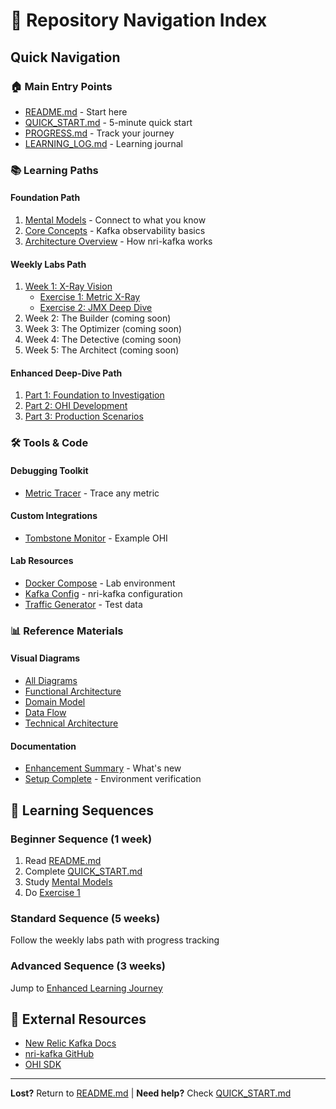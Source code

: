 # 📍 Repository Navigation Index

## Quick Navigation

### 🏠 Main Entry Points
- [README.md](README.md) - Start here
- [QUICK_START.md](QUICK_START.md) - 5-minute quick start
- [PROGRESS.md](PROGRESS.md) - Track your journey
- [LEARNING_LOG.md](LEARNING_LOG.md) - Learning journal

### 📚 Learning Paths

#### Foundation Path
1. [Mental Models](docs/00-foundation/mental-models.md) - Connect to what you know
2. [Core Concepts](docs/00-foundation/core-concepts.md) - Kafka observability basics
3. [Architecture Overview](docs/01-architecture/nri-kafka-architecture.md) - How nri-kafka works

#### Weekly Labs Path
1. [Week 1: X-Ray Vision](labs/week1-xray/README.md)
   - [Exercise 1: Metric X-Ray](labs/week1-xray/exercise-01-metric-xray.md)
   - [Exercise 2: JMX Deep Dive](labs/week1-xray/exercise-02-jmx-exploration.md)
2. Week 2: The Builder (coming soon)
3. Week 3: The Optimizer (coming soon)
4. Week 4: The Detective (coming soon)
5. Week 5: The Architect (coming soon)

#### Enhanced Deep-Dive Path
1. [Part 1: Foundation to Investigation](docs/02-advanced/enhanced-learning-journey.md)
2. [Part 2: OHI Development](docs/02-advanced/enhanced-learning-journey-part2.md)
3. [Part 3: Production Scenarios](docs/02-advanced/enhanced-learning-journey-part3.md)

### 🛠️ Tools & Code

#### Debugging Toolkit
- [Metric Tracer](debugging-toolkit/metric-tracer.go) - Trace any metric

#### Custom Integrations
- [Tombstone Monitor](custom-integrations/tombstone-monitor/main.go) - Example OHI

#### Lab Resources
- [Docker Compose](labs/week1-xray/docker-compose.yml) - Lab environment
- [Kafka Config](labs/week1-xray/configs/kafka-config.yml) - nri-kafka configuration
- [Traffic Generator](labs/week1-xray/scripts/generate-traffic.sh) - Test data

### 📊 Reference Materials

#### Visual Diagrams
- [All Diagrams](reference-diagrams/README.md)
- [Functional Architecture](reference-diagrams/functional-architecture.mmd)
- [Domain Model](reference-diagrams/domain-model.mmd)
- [Data Flow](reference-diagrams/data-flow-sequence.mmd)
- [Technical Architecture](reference-diagrams/technical-architecture.mmd)

#### Documentation
- [Enhancement Summary](ENHANCEMENT_SUMMARY.md) - What's new
- [Setup Complete](SETUP_COMPLETE.md) - Environment verification

## 🎯 Learning Sequences

### Beginner Sequence (1 week)
1. Read [README.md](README.md)
2. Complete [QUICK_START.md](QUICK_START.md)
3. Study [Mental Models](docs/00-foundation/mental-models.md)
4. Do [Exercise 1](labs/week1-xray/exercise-01-metric-xray.md)

### Standard Sequence (5 weeks)
Follow the weekly labs path with progress tracking

### Advanced Sequence (3 weeks)
Jump to [Enhanced Learning Journey](docs/02-advanced/enhanced-learning-journey.md)

## 🔗 External Resources
- [New Relic Kafka Docs](https://docs.newrelic.com/docs/infrastructure/host-integrations/host-integrations-list/kafka/kafka-integration/)
- [nri-kafka GitHub](https://github.com/newrelic/nri-kafka)
- [OHI SDK](https://github.com/newrelic/infra-integrations-sdk)

---

**Lost?** Return to [README.md](README.md) | **Need help?** Check [QUICK_START.md](QUICK_START.md)
